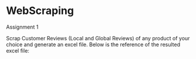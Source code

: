 # WebScraping
Assignment 1 

Scrap Customer Reviews (Local and Global Reviews) of any product of your choice and generate an excel file. Below is the reference of the resulted excel file:
